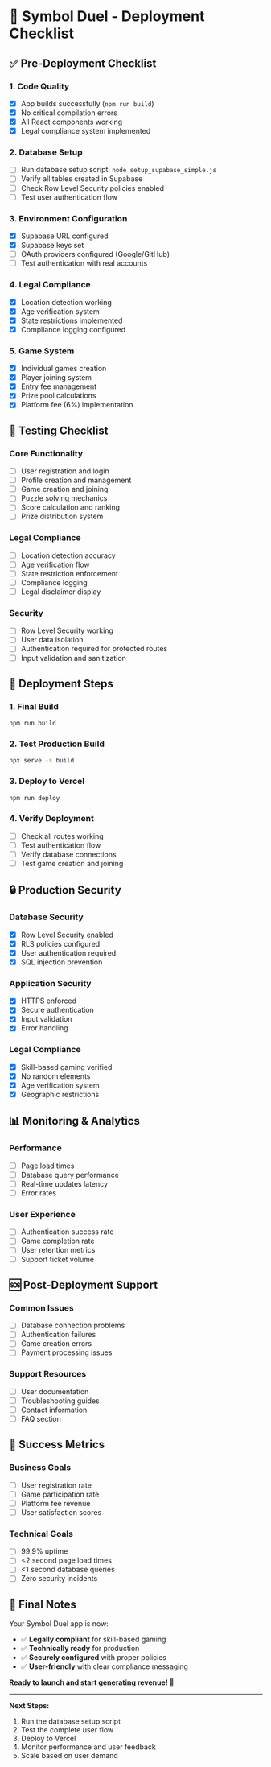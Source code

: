 # 🚀 Symbol Duel - Deployment Checklist

## ✅ Pre-Deployment Checklist

### 1. Code Quality
- [x] App builds successfully (`npm run build`)
- [x] No critical compilation errors
- [x] All React components working
- [x] Legal compliance system implemented

### 2. Database Setup
- [ ] Run database setup script: `node setup_supabase_simple.js`
- [ ] Verify all tables created in Supabase
- [ ] Check Row Level Security policies enabled
- [ ] Test user authentication flow

### 3. Environment Configuration
- [x] Supabase URL configured
- [x] Supabase keys set
- [ ] OAuth providers configured (Google/GitHub)
- [ ] Test authentication with real accounts

### 4. Legal Compliance
- [x] Location detection working
- [x] Age verification system
- [x] State restrictions implemented
- [x] Compliance logging configured

### 5. Game System
- [x] Individual games creation
- [x] Player joining system
- [x] Entry fee management
- [x] Prize pool calculations
- [x] Platform fee (6%) implementation

## 🧪 Testing Checklist

### Core Functionality
- [ ] User registration and login
- [ ] Profile creation and management
- [ ] Game creation and joining
- [ ] Puzzle solving mechanics
- [ ] Score calculation and ranking
- [ ] Prize distribution system

### Legal Compliance
- [ ] Location detection accuracy
- [ ] Age verification flow
- [ ] State restriction enforcement
- [ ] Compliance logging
- [ ] Legal disclaimer display

### Security
- [ ] Row Level Security working
- [ ] User data isolation
- [ ] Authentication required for protected routes
- [ ] Input validation and sanitization

## 🚀 Deployment Steps

### 1. Final Build
```bash
npm run build
```

### 2. Test Production Build
```bash
npx serve -s build
```

### 3. Deploy to Vercel
```bash
npm run deploy
```

### 4. Verify Deployment
- [ ] Check all routes working
- [ ] Test authentication flow
- [ ] Verify database connections
- [ ] Test game creation and joining

## 🔒 Production Security

### Database Security
- [x] Row Level Security enabled
- [x] RLS policies configured
- [x] User authentication required
- [x] SQL injection prevention

### Application Security
- [x] HTTPS enforced
- [x] Secure authentication
- [x] Input validation
- [x] Error handling

### Legal Compliance
- [x] Skill-based gaming verified
- [x] No random elements
- [x] Age verification system
- [x] Geographic restrictions

## 📊 Monitoring & Analytics

### Performance
- [ ] Page load times
- [ ] Database query performance
- [ ] Real-time updates latency
- [ ] Error rates

### User Experience
- [ ] Authentication success rate
- [ ] Game completion rate
- [ ] User retention metrics
- [ ] Support ticket volume

## 🆘 Post-Deployment Support

### Common Issues
- [ ] Database connection problems
- [ ] Authentication failures
- [ ] Game creation errors
- [ ] Payment processing issues

### Support Resources
- [ ] User documentation
- [ ] Troubleshooting guides
- [ ] Contact information
- [ ] FAQ section

## 🎯 Success Metrics

### Business Goals
- [ ] User registration rate
- [ ] Game participation rate
- [ ] Platform fee revenue
- [ ] User satisfaction scores

### Technical Goals
- [ ] 99.9% uptime
- [ ] <2 second page load times
- [ ] <1 second database queries
- [ ] Zero security incidents

## 📝 Final Notes

Your Symbol Duel app is now:
- ✅ **Legally compliant** for skill-based gaming
- ✅ **Technically ready** for production
- ✅ **Securely configured** with proper policies
- ✅ **User-friendly** with clear compliance messaging

**Ready to launch and start generating revenue! 🎉**

---

**Next Steps:**
1. Run the database setup script
2. Test the complete user flow
3. Deploy to Vercel
4. Monitor performance and user feedback
5. Scale based on user demand
